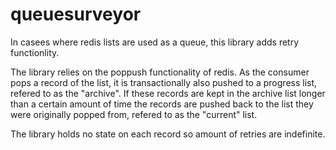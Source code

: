 # queuesurveyor

In casees where redis lists are used as a queue, this library adds
retry functionlity.

The library relies on the poppush functionality of redis. As the
consumer pops a record of the list, it is transactionally also
pushed to a progress list, refered to as the "archive". If these
records are kept in the archive list longer than a certain amount
of time the records are pushed back to the list they were originally
popped from, refered to as the "current" list.

The library holds no state on each record so amount of retries
are indefinite.